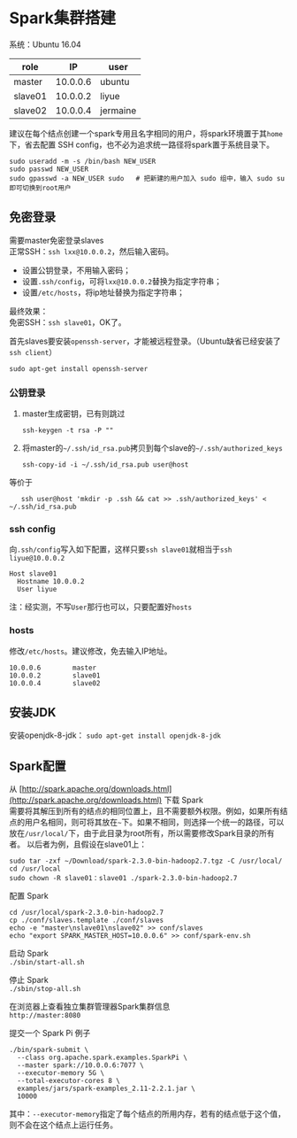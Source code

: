 # Spark集群搭建
系统：Ubuntu 16.04

role | IP | user
-- | -- | --
master | 10.0.0.6 | ubuntu
slave01 | 10.0.0.2 | liyue
slave02 | 10.0.0.4 | jermaine

建议在每个结点创建一个spark专用且名字相同的用户，将spark环境置于其`home`下，省去配置 SSH config，也不必为追求统一路径将spark置于系统目录下。

    sudo useradd -m -s /bin/bash NEW_USER
    sudo passwd NEW_USER
    sudo gpasswd -a NEW_USER sudo   # 把新建的用户加入 sudo 组中，输入 sudo su 即可切换到root用户



## 免密登录
需要master免密登录slaves  
正常SSH：`ssh lxx@10.0.0.2`，然后输入密码。
* 设置公钥登录，不用输入密码；
* 设置`.ssh/config`，可将`lxx@10.0.0.2`替换为指定字符串；
* 设置`/etc/hosts`，将ip地址替换为指定字符串；

最终效果：  
免密SSH：`ssh slave01`，OK了。

首先slaves要安装`openssh-server`，才能被远程登录。（Ubuntu缺省已经安装了`ssh client`）

    sudo apt-get install openssh-server

### 公钥登录
1. master生成密钥，已有则跳过

       ssh-keygen -t rsa -P ""

2. 将master的`~/.ssh/id_rsa.pub`拷贝到每个slave的`~/.ssh/authorized_keys`

       ssh-copy-id -i ~/.ssh/id_rsa.pub user@host

 等价于

       ssh user@host 'mkdir -p .ssh && cat >> .ssh/authorized_keys' < ~/.ssh/id_rsa.pub

### ssh config
向`.ssh/config`写入如下配置，这样只要`ssh slave01`就相当于`ssh liyue@10.0.0.2`
```
Host slave01
  Hostname 10.0.0.2
  User liyue
```
注：经实测，不写`User`那行也可以，只要配置好`hosts`

### hosts
修改`/etc/hosts`。建议修改，免去输入IP地址。
```
10.0.0.6        master
10.0.0.2        slave01
10.0.0.4        slave02
```


## 安装JDK
安装openjdk-8-jdk：
`sudo apt-get install openjdk-8-jdk`



## Spark配置
从 [http://spark.apache.org/downloads.html](http://spark.apache.org/downloads.html)
下载 Spark  
需要将其解压到所有的结点的相同位置上，且不需要额外权限。例如，如果所有结点的用户名相同，则可将其放在`~`下。如果不相同，则选择一个统一的路径，可以放在`/usr/local/`下，由于此目录为root所有，所以需要修改Spark目录的所有者。
以后者为例，且假设在slave01上：
```
sudo tar -zxf ~/Download/spark-2.3.0-bin-hadoop2.7.tgz -C /usr/local/
cd /usr/local
sudo chown -R slave01：slave01 ./spark-2.3.0-bin-hadoop2.7
```

配置 Spark
```
cd /usr/local/spark-2.3.0-bin-hadoop2.7
cp ./conf/slaves.template ./conf/slaves
echo -e "master\nslave01\nslave02" >> conf/slaves
echo "export SPARK_MASTER_HOST=10.0.0.6" >> conf/spark-env.sh
```

启动 Spark  
`./sbin/start-all.sh`

停止 Spark  
`./sbin/stop-all.sh`

在浏览器上查看独立集群管理器Spark集群信息  
`http://master:8080`

提交一个 Spark Pi 例子
````
./bin/spark-submit \
  --class org.apache.spark.examples.SparkPi \
  --master spark://10.0.0.6:7077 \
  --executor-memory 5G \
  --total-executor-cores 8 \
  examples/jars/spark-examples_2.11-2.2.1.jar \
  10000
````
其中：`--executor-memory`指定了每个结点的所用内存，若有的结点低于这个值，则不会在这个结点上运行任务。
